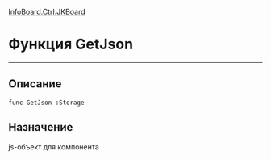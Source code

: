﻿---
Link: InfoBoard.Ctrl.JKBoard.@GetJson
---

<!---  Навигация
[Имя проекта](#) :
-->
[InfoBoard.Ctrl.JKBoard](Default)

# Функция GetJson
---

## Описание

    func GetJson :Storage

<!--
## Аргументы{#Args}

### Аргумент1

Описание аргумента 1
-->

## Назначение

js-объект для компонента

<!--
## Пример

    GetJson...
-->

